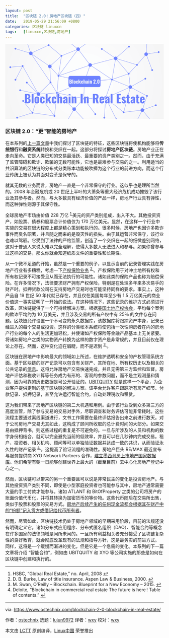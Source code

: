 ```yaml
---
layout: post
title:	"区块链 2.0：房地产区块链（四）"
date:	2019-05-29 21:56:09 +0800 
categories:	区块链 linuxcn 
tags:	[linuxcn,区块链,房地产]
---
```



![](/Asserts/Images/album/201905/29/215511bqkdqcffqdf6v8zq.png)


### 区块链 2.0：“更”智能的房地产


在本系列的[上一篇文章](/article-10689-1.html)中我们探讨了区块链的特征，这些区块链将使机构能够将**传统银行**和**融资系统**转换和交织在一起。这部分将探讨**房地产区块链**。房地产业正在走向革命。它是人类已知的交易最活跃、最重要的资产类别之一。然而，由于充满了监管障碍和欺诈、欺骗的无数可能性，它也是最难参与交易的之一。利用适当的共识算法的区块链的分布式分类账本功能被吹捧为这个行业的前进方向，而这个行业传统上被认为其面对变革是保守的。


就其无数的业务而言，房地产一直是一个非常保守的行业。这似乎也是理所当然的。2008 年金融危机或 20 世纪上半叶的大萧条等重大经济危机成功摧毁了该行业及其参与者。然而，与大多数具有经济价值的产品一样，房地产行业具有弹性，而这种弹性则源于其保守性。


全球房地产市场由价值 228 万亿 <sup id="fnref1"> <a href="#fn1" rel="footnote">  1 </a></sup> 美元的资产类别组成，出入不大。其他投资资产，如股票、债券和股票合计价值仅为 170 万亿美元。显然，在这样一个行业中实施的交易在很大程度上都是精心策划和执行的。很多时候，房地产也因许多欺诈事件而臭名昭著，并且随之而来的是毁灭性的损失。由于其运营非常保守，该行业也难以驾驭。它受到了法律的严格监管，创造了一个交织在一起的细微差别网络，这对于普通人来说太难以完全理解，使得大多数人无法进入和参与。如果你曾参与过这样的交易，那么你就会知道纸质文件的重要性和长期性。


从一个微不足道的开始，虽然是一个重要的例子，以显示当前的记录管理实践在房地产行业有多糟糕，考虑一下[产权保险业务](https://www.forbes.com/sites/jordanlulich/2018/06/21/what-is-title-insurance-and-why-its-important/#1472022b12bb) <sup id="fnref2"> <a href="#fn2" rel="footnote">  2 </a></sup>。产权保险用于对冲土地所有权和所有权记录不可接受且从而无法执行的可能性。诸如此类的保险产品也称为赔偿保险。在许多情况下，法律要求财产拥有产权保险，特别是在处理多年来多次易手的财产时。抵押贷款公司在支持房地产交易时也可能坚持同样的要求。事实上，这种产品自 19 世纪 50 年代就已存在，并且仅在美国每年至少有 1.5 万亿美元的商业价值这一事实证明了一开始的说法。在这种情况下，这些记录的维护方式必须进行改革，区块链提供了一个可持续解决方案。根据[美国土地产权协会](https://www.cbinsights.com/research/blockchain-real-estate-disruption/#financing)，平均每个案例的欺诈平均约为 10 万美元，并且涉及交易的所有产权中有 25％ 的文件存在问题。区块链允许设置一个不可变的永久数据库，该数据库将跟踪资产本身，记录已经进入的每个交易或投资。这样的分类帐本系统将使包括一次性购房者在内的房地产行业的每个人的生活更加轻松，并使诸如产权保险等金融产品基本上无关紧要。将诸如房地产之类的实物资产转换为这样的数字资产是非常规的，并且目前仅在理论上存在。然而，这种变化迫在眉睫，而不是迟到 <sup id="fnref3"> <a href="#fn3" rel="footnote">  3 </a></sup>。


区块链在房地产中影响最大的领域如上所述，在维护透明和安全的产权管理系统方面。基于区块链的财产记录可以包含有关财产、其所在地、所有权历史以及相关的公共记录的[信息](https://www2.deloitte.com/us/en/pages/financial-services/articles/blockchain-in-commercial-real-estate.html)。这将允许房地产交易快速完成，并且无需第三方监控和监督。房地产评估和税收计算等任务成为有形的、客观的参数问题，而不是主观测量和猜测，因为可靠的历史数据是可公开验证的。[UBITQUITY](https://www.ubitquity.io/) 就是这样一个平台，为企业客户提供定制的基于区块链的解决方案。该平台允许客户跟踪所有房产细节、付款记录、抵押记录，甚至允许运行智能合约，自动处理税收和租赁。


这为我们带来了房地产区块链的第二大机遇和用例。由于该行业受到众多第三方的高度监管，除了参与交易的交易对手外，尽职调查和财务评估可能非常耗时。这些流程主要通过离线渠道进行，文书工作需要在最终评估报告出来之前进行数天。对于公司房地产交易尤其如此，这构成了顾问所收取的总计费时间的大部分。如果交易由抵押背书，则这些过程的重复是不可避免的。一旦与所涉及的人员和机构的数字身份相结合，就可以完全避免当前的低效率，并且可以在几秒钟内完成交易。租户、投资者、相关机构、顾问等可以单独验证数据并达成一致的共识，从而验证永久性的财产记录 <sup id="fnref4"> <a href="#fn4" rel="footnote">  4 </a></sup>。这提高了验证流程的准确性。房地产巨头 RE/MAX 最近宣布与服务提供商 XYO Network Partners 合作，[建立墨西哥房上市地产国家数据库](https://www.businesswire.com/news/home/20181012005068/en/XYO-Network-Partners-REMAX-M%C3%A9xico-Bring-Blockchain)。他们希望有朝一日能够创建世界上最大的（截至目前）去中心化房地产登记中心之一。


然而，区块链可以带来的另一个重要且可以说是非常民主的变化是投资房地产。与其他投资资产类别不同，即使是小型家庭投资者也可能参与其中，房地产通常需要大量的手工付款才能参与。诸如 ATLANT 和 BitOfProperty 之类的公司将房产的账面价值代币化，并将其转换为加密货币的等价物。这些代币随后在交易所出售，类似于股票和股票的交易方式。[房地产后续产生的任何现金流都会根据其在财产中的“份额”记入贷方或借记给代币所有者](https://www.cbinsights.com/research/blockchain-real-estate-disruption/#financing)。


然而，尽管如此，区块链技术仍处于房地产领域的早期采用阶段，目前的法规还没有明确定义它。诸如分布式应用程序、分布式匿名组织（DAO）、智能合约等概念在许多国家的法律领域是闻所未闻的。一旦所有利益相关者充分接受了区块链复杂性的良好教育，就会彻底改革现有的法规和指导方针，这是最务实的前进方式。 同样，这将是一个缓慢而渐进的变化，但是它是一个急需的变化。本系列的下一篇文章将介绍 “智能合约”，例如由 UBITQUITY 和 XYO 等公司实施的那些是如何在区块链中创建和执行的。




---


1. HSBC, “Global Real Estate,” no. April, 2008 [↩](#fnref1)
2. D. B. Burke, Law of title insurance. Aspen Law & Business, 2000. [↩](#fnref2)
3. M. Swan, O’Reilly – Blockchain. Blueprint for a New Economy – 2015. [↩](#fnref3)
4. Deloite, “Blockchain in commercial real estate The future is here ! Table of contents.” [↩](#fnref4)




---


via: <https://www.ostechnix.com/blockchain-2-0-blockchain-in-real-estate/>


作者：[ostechnix](https://www.ostechnix.com/author/editor/) 选题：[lujun9972](https://github.com/lujun9972) 译者：[wxy](https://github.com/wxy) 校对：[wxy](https://github.com/wxy)


本文由 [LCTT](https://github.com/LCTT/TranslateProject) 原创编译，[Linux中国](https://linux.cn/) 荣誉推出
